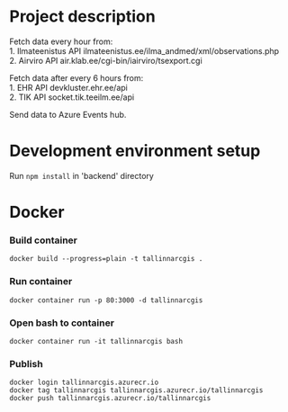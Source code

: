 # Project description
Fetch data every hour from: <br />
    1. Ilmateenistus API ilmateenistus.ee/ilma_andmed/xml/observations.php <br />
    2. Airviro API air.klab.ee/cgi-bin/iairviro/tsexport.cgi

Fetch data after every 6 hours from: <br />
    1. EHR API devkluster.ehr.ee/api <br />
    2. TIK API socket.tik.teeilm.ee/api

Send data to Azure Events hub.

# Development environment setup
Run `npm install` in 'backend' directory<br>

# Docker
### Build container
```
docker build --progress=plain -t tallinnarcgis .
```
### Run container
```
docker container run -p 80:3000 -d tallinnarcgis
```
### Open bash to container
```
docker container run -it tallinnarcgis bash
```

### Publish
```
docker login tallinnarcgis.azurecr.io
docker tag tallinnarcgis tallinnarcgis.azurecr.io/tallinnarcgis
docker push tallinnarcgis.azurecr.io/tallinnarcgis
```
